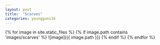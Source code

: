 ```yaml
---
layout: post
title:  "Scarves"
categories: youngguns16
---
```

{% for image in site.static_files %}
{% if image.path contains 'images/scarves' %}
![image]({{ image.path }})
{% endif %}
{% endfor %}
